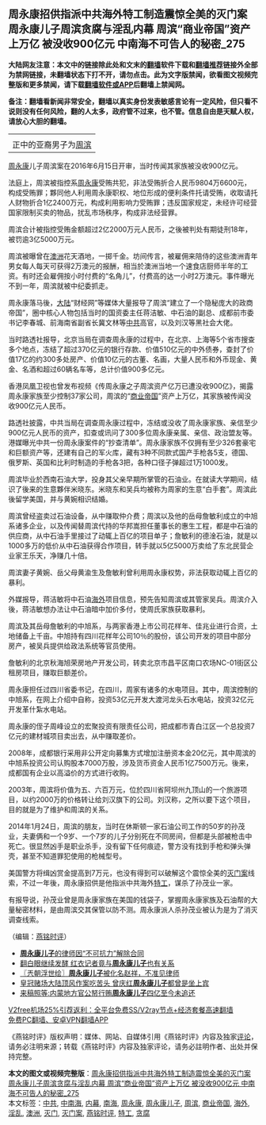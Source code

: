  <h2>周永康招供指派中共海外特工制造震惊全美的灭门案 周永康儿子周滨贪腐与淫乱内幕 周滨“商业帝国”资产上万亿 被没收900亿元 中南海不可告人的秘密_275</h2> <p class="notice"><b>大陆网友注意：本文中的链接除此处和文末的<a href="https://github.com/bannedbook/fanqiang" >翻墙</a>软件下载和<a href="https://github.com/killgcd/justmysocks/blob/master/README.md">翻墙推荐</a>链接外全部为禁网链接，未翻墙状态下打不开，请勿点击。此为文字版禁闻，欲看图文视频完整版和更多禁闻，请下载<a href="https://github.com/bannedbook/fanqiang">翻墙软件或APP</a>后翻墙上禁闻网。</p><p>备注：翻墙看新闻非常安全，翻墙以真实身份发表敏感言论有一定风险，但只看不说则没有任何风险，翻的人太多，政府管不过来，也不管。信息自由是天赋人权，请放心大胆的翻墙。</b></p>  <div class="entry"> <table align="center" cellpadding="0" cellspacing="0" class="tr-caption-container" style="margin-left: auto; margin-right: auto;"> <tbody> <tr> <td style="text-align: center;"></td> </tr> <tr> <td class="tr-caption" style="text-align: center;">正中的亚裔男子为<a href="https://www.bannedbook.org/bnews/tag/%e5%91%a8%e6%bb%a8/" class="st_tag internal_tag" rel="tag" title="标签 周滨 下的日志">周滨</a></td> </tr> </tbody> </table> <p><span class='wp_keywordlink'><a href="https://www.bannedbook.org/forum2/topic2891.html" title="《周永康其人》《周永康传》" target="_blank">周永康</a></span>儿子周滨案在2016年6月15日开审&#65292;当时传闻其家族被没收900亿元&#12290;</p> <p>   法庭上&#65292;周滨被指控系<a href="https://www.bannedbook.org/bnews/tag/%e5%91%a8%e6%b0%b8%e5%ba%b7/" class="st_tag internal_tag" rel="tag" title="标签 周永康 下的日志">周永康</a>受贿共犯&#65292;非法受贿折合人民币9804万6600元&#65292;构成受贿罪&#65307;夥同他人利用周永康职权&#12289;地位形成的便利条件托请受贿&#65292;收取请托人财物折合1亿2400万元&#65292;构成利用影响力受贿罪&#65307;违反国家规定&#65292;未经许可经营国家限制买卖的物品&#65292;扰乱市场秩序&#65292;构成非法经营罪&#12290;</p> <p>周滨合计被指控受贿金额超过2亿2000万元人民币&#65292;之後被判处有期徒刑18年&#65292;被罚逾3亿5000万元&#12290;</p> <p>周滨被曝曾在<a href="https://www.bannedbook.org/bnews/tag/%e6%be%b3%e6%b4%b2/" class="st_tag internal_tag" rel="tag" title="标签 澳洲 下的日志">澳洲</a>花天酒地&#65292;一掷千金&#12290;坊间传言&#65292;被雇佣来陪侍的这些澳洲青年男女每人每天可获得2万澳元的报酬&#65292;相当於澳洲当地一个速食店厨师半年的工资&#12290;有时还会雇佣按小时付费的&#8220;名角儿&#8221;&#65292;付费高的达一小时2万澳元&#12290;事件曝光不到一年&#65292;周滨就被中纪委抓走&#12290;</p> <p>周永康落马後&#65292;<span class='wp_keywordlink_affiliate'><a href="https://www.bannedbook.org/" title="大陆" target="_blank">大陆</a></span>&#8220;财经网&#8221;等媒体大量报导了周滨&#8220;建立了一个隐秘庞大的政商帝国&#8221;&#65292;圈中核心人物包括当时的国资委主任蒋洁敏&#12289;中石油的副总&#12289;成都前市委书记李春城&#12289;前海南省副省长冀文林等<a href="https://www.bannedbook.org/bnews/tag/%e4%b8%ad%e5%85%b1/" class="st_tag internal_tag" rel="tag" title="标签 中共 下的日志">中共</a>高官&#65292;以及刘汉等黑社会大佬&#12290;</p>  <p>当时路透社报导&#65292;北京当局在调查周永康的过程中&#65292;在北京&#12289;上海等5个省市搜查多个地点&#65292;冻结了超过370亿元的银行存款&#12289;价值510亿元的中外债券&#65292;查封了价值17亿的约300多处房产&#12289;价值10亿元的古董&#12289;名画&#65292;大量人民币和外币现金&#12289;黄金&#12289;名酒和超过60辆名车等&#65292;总计价值900多亿元&#12290;</p> <p>   香港凤凰卫视也曾发布视频&#12298;传周永康之子周滨资产亿万已遭没收900亿&#12299;&#65292;揭露周永康家族至少控制37家公司&#65292;周滨的&#8220;<a href="https://www.bannedbook.org/bnews/tag/%E5%95%86%E4%B8%9A%E5%B8%9D%E5%9B%BD/" class="st_tag internal_tag" rel="tag" title="标签 商业帝国 下的日志">商业帝国</a>&#8221;资产上万亿&#65292;其家族被传闻没收900亿元人民币&#12290;</p> <p>路透社披露&#65292;中共当局在调查周永康过程中&#65292;冻结或没收了周永康家族&#12289;亲信至少900亿元人民币的资产&#65292;扣查或讯问了300多位周永康亲属&#12289;亲信&#12289;政治盟友等&#12290;港媒曝光中共一份周永康案件的&#8220;抄查清单&#8221;&#12290;周永康家族不仅拥有至少326套豪宅和巨额资产等&#65292;还建有自己的军火库&#65292;藏有3种不同款式国产手枪各5支&#65292;德国&#12289;俄罗斯&#12289;英国和比利时制造的手枪各3把&#65292;各种口径子弹超过1万1000发&#12290;</p> <p>周滨毕业於西南石油大学&#65292;投身其父亲早期所掌管的石油业&#12290;在就读大学期间&#65292;结识了後来的生意夥伴米晓东&#12290;米晓东和吴兵均被称为周家的生意&#8220;白手套&#8221;&#12290;周滨此後留学美国&#65292;并与黄婉相识结婚&#12290;</p> <p>周滨曾经盗卖过石油设备&#65292;从中赚取仲介费&#65307;周滨以及他的岳母詹敏利成立的中旭系诸多企业&#65292;以及传闻替周滨代持的华邦嵩担任董事长的惠生工程&#65292;都是中石油的供应商&#65292;从中石油手里接过了动辄上百亿的项目单子&#65307;詹敏利的德淦石油&#65292;就是以1000多万的低价从中石油获得合作项目&#65292;转手就以5亿5000万卖给了东北民营企业家王乐天&#65292;净赚几十倍&#12290;</p>  <p>周滨妻子黄婉&#12289;岳父母黄渝生及詹敏利曾利用周永康权势&#65292;非法获取动辄上百亿的暴利&#12290;</p> <p>   外媒报导&#65292;蒋洁敏将中石油<a href="https://www.bannedbook.org/bnews/tag/%E6%B5%B7%E5%A4%96/" class="st_tag internal_tag" rel="tag" title="标签 海外 下的日志">海外</a>项目信息&#65292;预先告知周滨或其管家吴兵&#12290;周滨介入後&#65292;蒋洁敏想办法让中石油暗中加价多付&#65292;使周氏家族获取暴利&#12290;</p> <p>周滨及其岳母詹敏利的中旭系&#65292;与两家香港上市公司花样年&#12289;佳兆业进行合资&#65292;土地储备上千亩&#12290;中旭持有四川花样年公司10&#65285;的股份&#65292;该公司开发的项目中部分房产&#65292;被吴兵提供给政法系统等官员使用&#12290;</p> <p>詹敏利的北京秋海旭荣房地产开发公司&#65292;转卖北京市昌平区南口农场NC-01街区公租房项目&#65292;赚取巨额差价&#12290;</p> <p>周永康担任过四川省委书记&#65292;在四川&#65292;周家有诸多的水电项目&#12290;其中&#65292;周滨控制的中旭系&#65292;在网上介绍中自称&#65292;投资53亿元开发大渡河龙头石水电站&#65292;投资32亿元开发革什紮水电站&#12290;</p>  <p>周永康的侄子周峰设立的宏聚投资有限责任公司&#65292;把成都市青白江区一个总投资7亿元的建材城项目卖出去&#65292;从中赚取差价&#12290;</p> <p>2008年&#65292;成都银行采用非公开定向募集方式增加注册资本金20亿元&#65292;其中周滨的中旭系投资公司认购股本7000万股&#65292;涉及货币资金人民币1亿7500万元&#12290;後来&#65292;成都国有企业以高溢价的方式进行收购&#12290;</p> <p>2003年&#65292;周滨将价值为五&#12289;六百万元&#65292;位於四川省阿坝州九顶山的一个旅游项目&#65292;以约2000万的价格转让给刘汉旗下的公司&#12290;刘汉称&#65292;之所以要下这个项目&#65292;目的就是为了维护和周滨的关系&#12290;</p> <p>   2014年1月24日&#65292;周滨的朋友&#65292;当时在休斯顿一家石油公司工作的50岁的孙茂业&#65292;夫妻俩和一个9岁&#12289;一个7岁的儿子分别死在不同房间&#65292;但都是头部被枪击中死亡&#12290;很显然凶手是职业杀手&#65292;没有留下任何痕迹&#65292;警方没有找到手枪和弹头弹壳&#65292;甚至不知道罪犯使用的枪械型号&#12290;</p> <p>美国警方将缉凶赏金提高到7万元&#65292;也没有得到可以破解这个震惊全美的<a href="https://www.bannedbook.org/bnews/tag/%e7%81%ad%e9%97%a8%e6%a1%88/" class="st_tag internal_tag" rel="tag" title="标签 灭门案 下的日志">灭门案</a>线索&#65292;不过一年後&#65292;周永康招供是他指派中共海外<a href="https://www.bannedbook.org/bnews/tag/%e7%89%b9%e5%b7%a5/" class="st_tag internal_tag" rel="tag" title="标签 特工 下的日志">特工</a>&#65292;谋杀了孙茂业一家&#12290;</p>  <p>有报导说&#65292;孙茂业曾是周永康家族在美国的钱袋子&#65292;掌握周永康家族及石油帮的大量秘密材料&#65292;是由周滨交其保管以防不测&#12290;周永康派人杀孙茂业被认为是为了消灭调查线索&#12290;</p> <p>&#65288;编辑&#65306;<a href="https://www.bannedbook.org/bnews/tag/%e7%87%95%e9%93%ad%e6%97%b6%e8%af%84/" class="st_tag internal_tag" rel="tag" title="标签 燕铭时评 下的日志">燕铭时评</a>&#65289;</p> <ul class='op-related-articles' title='相关阅读'> <li><a href='https://www.bannedbook.org/bnews/headline/20190904/1185877.html' target='_blank'><b>周永康儿子</b>的律师因“不可抗力”解除合同</a></li> <li><a href='https://www.bannedbook.org/bnews/cbnews/20180317/915850.html' target='_blank'>翻白眼继续发酵 红衣记者竟与<b>周永康儿子</b>也有关系</a></li> <li><a href='https://www.bannedbook.org/bnews/bblog/20180106/881549.html' target='_blank'>〖兲朝浮世绘〗<b>周永康儿子</b>被化名赵祥，不准见律师</a></li> <li><a href='https://www.bannedbook.org/bnews/cbnews/20161103/608731.html' target='_blank'>皇冠赌场大陆顶风作案吃苦头 曾庆红<b>周永康儿子</b>都曾是坐上宾</a></li> <li><a href='https://www.bannedbook.org/bnews/cbnews/20160428/528306.html' target='_blank'>来稿照等:内蒙地方官公帑行贿<b>周永康儿子</b>四亿至今未追还</a></li> </ul> <p class="texttj"> <a href="https://www.bannedbook.org/forum23/topic22702.html" target="_blank">V2free机场25%引荐返利：全平台免费SS/V2ray节点+经济套餐高速翻墙</a><br/> <a href="https://github.com/bannedbook/fanqiang/wiki/%E7%A6%81%E9%97%BB%E7%BD%91%E5%AE%89%E5%8D%93%E7%BF%BB%E5%A2%99%E6%96%B0%E9%97%BBAPP" target="_blank">免费PC翻墙、安卓VPN翻墙APP</a></p><p>&#12298;燕铭时评&#12299;版权声明&#65306;媒体&#12289;网站&#12289;自媒体引用&#12298;燕铭时评&#12299;内容及独家<span class='wp_keywordlink_affiliate'><a href="https://www.bannedbook.org/bnews/comments/" title="新闻评论" target="_blank">评论</a></span>&#65292;请务必注明来源&#65307;转载&#12298;燕铭时评&#12299;内容及独家评论&#65292;请务必註明作者&#12289;出处并保持完整&#12290;</p><a name='sharetosocial'></a>       <div><b>本文的图文或视频完整版</b>：<a href='https://www.bannedbook.org/bnews/comments/20201216/1448997.html'>周永康招供指派中共海外特工制造震惊全美的灭门案 周永康儿子周滨贪腐与淫乱内幕 周滨“商业帝国”资产上万亿 被没收900亿元 中南海不可告人的秘密_275</a></div>  </div><!--END ENTRY--> <div class="postfooter"> <div>本文标签：<a href="https://www.bannedbook.org/bnews/tag/%e4%b8%ad%e5%85%b1/" rel="tag">中共</a>, <a href="https://www.bannedbook.org/bnews/tag/%e4%b8%ad%e5%8d%97%e6%b5%b7/" rel="tag">中南海</a>, <a href="https://www.bannedbook.org/bnews/tag/%E5%86%85%E5%B9%95/" rel="tag">内幕</a>, <a href="https://www.bannedbook.org/bnews/tag/%e5%8d%97%e6%b5%b7/" rel="tag">南海</a>, <a href="https://www.bannedbook.org/bnews/tag/%e5%91%a8%e6%b0%b8%e5%ba%b7/" rel="tag">周永康</a>, <a href="https://www.bannedbook.org/bnews/tag/%e5%91%a8%e6%b0%b8%e5%ba%b7%e5%84%bf%e5%ad%90/" rel="tag">周永康儿子</a>, <a href="https://www.bannedbook.org/bnews/tag/%e5%91%a8%e6%bb%a8/" rel="tag">周滨</a>, <a href="https://www.bannedbook.org/bnews/tag/%E5%95%86%E4%B8%9A%E5%B8%9D%E5%9B%BD/" rel="tag">商业帝国</a>, <a href="https://www.bannedbook.org/bnews/tag/%E6%B5%B7%E5%A4%96/" rel="tag">海外</a>, <a href="https://www.bannedbook.org/bnews/tag/%e6%b7%ab%e4%b9%b1/" rel="tag">淫乱</a>, <a href="https://www.bannedbook.org/bnews/tag/%e6%be%b3%e6%b4%b2/" rel="tag">澳洲</a>, <a href="https://www.bannedbook.org/bnews/tag/%E7%81%AD%E9%97%A8/" rel="tag">灭门</a>, <a href="https://www.bannedbook.org/bnews/tag/%e7%81%ad%e9%97%a8%e6%a1%88/" rel="tag">灭门案</a>, <a href="https://www.bannedbook.org/bnews/tag/%e7%87%95%e9%93%ad%e6%97%b6%e8%af%84/" rel="tag">燕铭时评</a>, <a href="https://www.bannedbook.org/bnews/tag/%e7%89%b9%e5%b7%a5/" rel="tag">特工</a>, <a href="https://www.bannedbook.org/bnews/tag/%E8%B4%AA%E8%85%90/" rel="tag">贪腐</a></div>  </div><!--END POSTFOOTER--> 